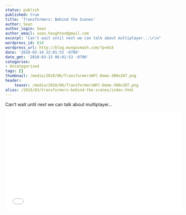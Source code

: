 ```yaml
---
status: publish
published: true
title: 'Transformers: Behind the Scenes'
author: Sean
author_login: Sean
author_email: sean.houghton@gmail.com
excerpt: "Can't wait until next we can talk about multiplayer...\r\n"
wordpress_id: 614
wordpress_url: http://blog.mungosmash.com/?p=614
date: '2010-03-14 22:01:53 -0700'
date_gmt: '2010-03-15 06:01:53 -0700'
categories:
- Uncategorized
tags: []
thumbnail: /media/2010/06/TransformersWFC-Demo-300x207.png
header:
    teaser: /media/2010/06/TransformersWFC-Demo-300x207.png
alias: /2010/03/transformers-behind-the-scenes/index.html
---
```

Can't wait until next we can talk about multiplayer...

<iframe width="560" height="315" src="//www.youtube.com/embed/sWs_0J26kYs" frameborder="0" allowfullscreen></iframe>
